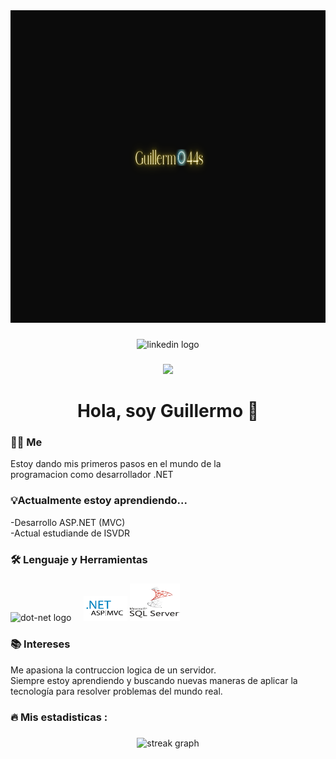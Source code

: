 <div align="center">
  <img height="500" width="1400" src="./image/Blue and Green Illustrated Nature Desktop Wallpaper.png"  />


</div>

###

<div align="center">
  <img src="https://img.shields.io/static/v1?message=LinkedIn&logo=linkedin&label=&color=0077B5&logoColor=white&labelColor=&style=for-the-badge" height="25" alt="linkedin logo"  />
</div>

###

<div align="center">
  <img src="https://visitor-badge.laobi.icu/badge?page_id=maurodesouza.maurodesouza&"  />
</div>

###

<h1 align="center">Hola, soy Guillermo 👋</h1>

###

<h3 align="left">👩‍💻 Me</h3>
Estoy dando mis primeros pasos en el mundo de la
<br>
programacion como desarrollador .NET

###

<h3 align="left">💡Actualmente estoy aprendiendo...</h3>

-Desarrollo ASP.NET (MVC)
<br>
-Actual estudiande de ISVDR 

###

###

<h3 align="left">🛠 Lenguaje y Herramientas</h3>

###

<div align="left">

  <img src="https://cdn.jsdelivr.net/gh/devicons/devicon/icons/dot-net/dot-net-plain-wordmark.svg" height="40" alt="dot-net logo"  />
  <img width="12" />
<img src="./image/ASP.NET MVC.png" width="70" height="40"/>
<img src="./image/SQL SERVER 2.png" width="80" height="60"/>

  
</div>

###

###

<h3 align="left">📚 Intereses</h3>

<div align="left">
Me apasiona la contruccion logica de un servidor.
<br>
Siempre estoy aprendiendo y buscando nuevas maneras de aplicar la tecnología para resolver problemas del mundo real.
</div>

###


<h3 align="left">🔥   Mis estadisticas :</h3>

###

<div align="center">
  <img src="https://streak-stats.demolab.com?user=maurodesouza&locale=en&mode=daily&theme=dark&hide_border=false&border_radius=5&order=3" height="220" alt="streak graph"  />
</div>

###